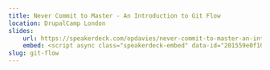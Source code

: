 ```yaml
---
title: Never Commit to Master - An Introduction to Git Flow
location: DrupalCamp London
slides:
    url: https://speakerdeck.com/opdavies/never-commit-to-master-an-introduction-to-git-flow
    embed: <script async class="speakerdeck-embed" data-id="201559e0f103013198dd5a5f6f23ab67" data-ratio="1.29456384323641" src="//speakerdeck.com/assets/embed.js"></script>
slug: git-flow
---
```

